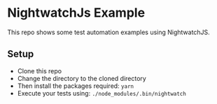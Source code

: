 # NightwatchJs Example

This repo shows some test automation examples using NightwatchJS.

## Setup
- Clone this repo
- Change the directory to the cloned directory
- Then install the packages required: `yarn`
- Execute your tests using: `./node_modules/.bin/nightwatch`
